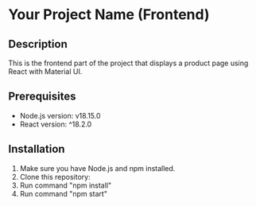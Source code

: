 # Your Project Name (Frontend)

## Description
This is the frontend part of the project that displays a product page using React with Material UI.

## Prerequisites
- Node.js version: v18.15.0
- React version: ^18.2.0

## Installation
1. Make sure you have Node.js and npm installed.
2. Clone this repository:
3. Run command "npm install"
4. Run command "npm start"
